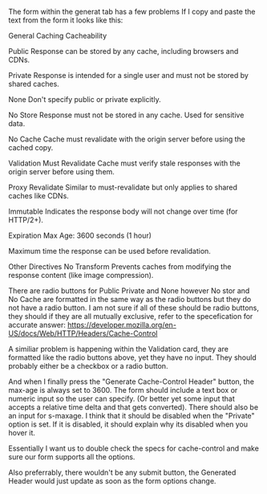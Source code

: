 The form within the generat tab has a few problems
If I copy and paste the text from the form it looks like this:

General Caching
Cacheability

Public
Response can be stored by any cache, including browsers and CDNs.

Private
Response is intended for a single user and must not be stored by shared caches.

None
Don't specify public or private explicitly.

No Store
Response must not be stored in any cache. Used for sensitive data.

No Cache
Cache must revalidate with the origin server before using the cached copy.

Validation
Must Revalidate
Cache must verify stale responses with the origin server before using them.

Proxy Revalidate
Similar to must-revalidate but only applies to shared caches like CDNs.

Immutable
Indicates the response body will not change over time (for HTTP/2+).

Expiration
Max Age: 3600 seconds (1 hour)

Maximum time the response can be used before revalidation.

Other Directives
No Transform
Prevents caches from modifying the response content (like image compression).

There are radio buttons for Public Private and None however No stor and No Cache are formatted in the same way as the radio buttons but they do not have a radio button.
I am not sure if all of these should be radio buttons, they should if they are all mutually exclusive, refer to the specefication for accurate answer: https://developer.mozilla.org/en-US/docs/Web/HTTP/Headers/Cache-Control

A similiar problem is happening within the Validation card, they are formatted like the radio buttons above, yet they have no input. They should probably either be a checkbox or a radio button.

And when I finally press the "Generate Cache-Control Header" button, the max-age is always set to 3600. The form should include a text box or numeric input so the user can specify. (Or better yet some input that accepts a relative time delta and that gets converted). There should also be an input for s-maxage. I think that it should be disabled when the "Private" option is set. If it is disabled, it should explain why its disabled when you hover it.

Essentially I want us to double check the specs for cache-control and make sure our form supports all the options.

Also preferrably, there wouldn't be any submit button, the Generated Header would just update as soon as the form options change.
